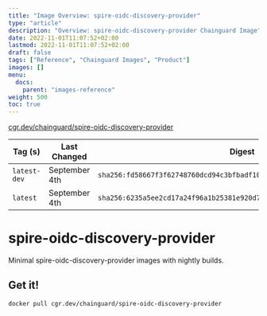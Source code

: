 ```yaml
---
title: "Image Overview: spire-oidc-discovery-provider"
type: "article"
description: "Overview: spire-oidc-discovery-provider Chainguard Image"
date: 2022-11-01T11:07:52+02:00
lastmod: 2022-11-01T11:07:52+02:00
draft: false
tags: ["Reference", "Chainguard Images", "Product"]
images: []
menu:
  docs:
    parent: "images-reference"
weight: 500
toc: true
---
```


[cgr.dev/chainguard/spire-oidc-discovery-provider](https://github.com/chainguard-images/images/tree/main/images/spire-oidc-discovery-provider)

| Tag (s)       | Last Changed  | Digest                                                                    |
|---------------|---------------|---------------------------------------------------------------------------|
|  `latest-dev` | September 4th | `sha256:fd58667f3f62748760dcd94c3bfbadf1040f4457e5e61902e4ee9f8a7a46f563` |
|  `latest`     | September 4th | `sha256:6235a5ee2cd17a24f96a1b25381e920d7690839cd1e094b11e1dbcc2e565e503` |

# spire-oidc-discovery-provider

Minimal spire-oidc-discovery-provider images with nightly builds.

## Get it!

```shell
docker pull cgr.dev/chainguard/spire-oidc-discovery-provider
```
